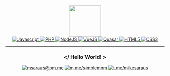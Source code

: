 <div id="header" align="center">
  <img src="https://media.giphy.com/media/M9gbBd9nbDrOTu1Mqx/giphy.gif" width="100"/>
</div>
<div id="badges" align="center">
<a href="#">
    <img src="https://img.shields.io/badge/Javascript-grey" alt="Javascript"/>
</a>
<a href="#">
    <img src="https://img.shields.io/badge/PHP-brown" alt="PHP"/>
</a>
<a href="#">
    <img src="https://img.shields.io/badge/Node-JS-brightgreen" alt="NodeJS"/>
</a>
<a href="#">
    <img src="https://img.shields.io/badge/Vue-JS-orange" alt="VueJS"/>
</a>
<a href="#">
    <img src="https://img.shields.io/badge/Quasar-Framework-blue" alt="Quasar"/>
</a>
<a href="#">
    <img src="https://img.shields.io/badge/HTML-5-red" alt="HTML5"/>
</a>
<a href="#">
    <img src="https://img.shields.io/badge/CSS-3-yellow" alt="CSS3"/>
</a>
</div>

<hr/>

<div align="center">

### </ Hello World! >

<a href="mailto:msaraus@pm.me">
    <img src="https://img.shields.io/badge/msaraus-@pm.me-darkgreen?logo=minutemailer&logoColor=lightgreen" alt="msaraus@pm.me"/> 
</a>
<a href="//m.me/simplemnm">
    <img src="https://img.shields.io/badge/m.me-/simplemnm-blue?logo=messenger" alt="m.me/simplemnm"/>
</a>
<a href="//t.me/mikesaraus">
    <img src="https://img.shields.io/badge/t.me-/mikesaraus-blue?logo=telegram" alt="t.me/mikesaraus"/>
</a>

</div>
